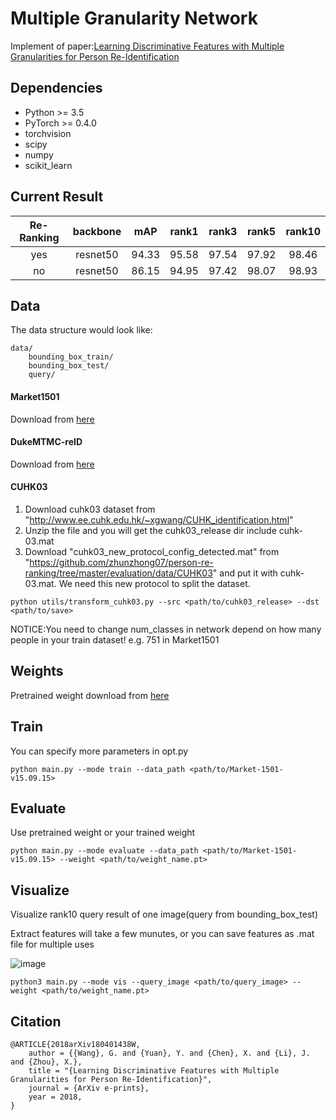 # Multiple Granularity Network
Implement of paper:[Learning Discriminative Features with Multiple Granularities for Person Re-Identification](https://arxiv.org/abs/1804.01438v1)

## Dependencies

- Python >= 3.5
- PyTorch >= 0.4.0
- torchvision
- scipy
- numpy
- scikit_learn



## Current Result

| Re-Ranking| backbone |  mAP | rank1 | rank3 | rank5 | rank10 |  
| :------: | :------: |  :------: | :------: | :------: | :------: |  :------: |   
| yes | resnet50 |  94.33 | 95.58 | 97.54 | 97.92 | 98.46 | 
| no | resnet50 |  86.15 | 94.95 | 97.42 | 98.07 | 98.93 | 



## Data

The data structure would look like:
```
data/
    bounding_box_train/
    bounding_box_test/
    query/
```
#### Market1501 
Download from [here](http://www.liangzheng.org/Project/project_reid.html)

#### DukeMTMC-reID
Download from [here](http://vision.cs.duke.edu/DukeMTMC/)

#### CUHK03
1. Download cuhk03 dataset from "http://www.ee.cuhk.edu.hk/~xgwang/CUHK_identification.html"
2. Unzip the file and you will get the cuhk03_release dir include cuhk-03.mat
3. Download "cuhk03_new_protocol_config_detected.mat" from "https://github.com/zhunzhong07/person-re-ranking/tree/master/evaluation/data/CUHK03"
and put it with cuhk-03.mat. We need this new protocol to split the dataset.
```
python utils/transform_cuhk03.py --src <path/to/cuhk03_release> --dst <path/to/save>
```

NOTICE:You need to change num_classes in network depend on how many people in your train dataset! e.g. 751 in Market1501

## Weights

Pretrained weight download from [here](https://drive.google.com/open?id=16V7ZsflBbINHPjh_UVYGBVO6NuSxEMTi)

## Train

You can specify more parameters in opt.py

```
python main.py --mode train --data_path <path/to/Market-1501-v15.09.15> 
```

## Evaluate

Use pretrained weight or your trained weight

```
python main.py --mode evaluate --data_path <path/to/Market-1501-v15.09.15> --weight <path/to/weight_name.pt> 
```

## Visualize

Visualize rank10 query result of one image(query from bounding_box_test)

Extract features will take a few munutes, or you can save features as .mat file for multiple uses

![image](https://s1.ax1x.com/2018/11/27/FV9xyj.png)

```
python3 main.py --mode vis --query_image <path/to/query_image> --weight <path/to/weight_name.pt> 
```


## Citation

```text
@ARTICLE{2018arXiv180401438W,
    author = {{Wang}, G. and {Yuan}, Y. and {Chen}, X. and {Li}, J. and {Zhou}, X.},
    title = "{Learning Discriminative Features with Multiple Granularities for Person Re-Identification}",
    journal = {ArXiv e-prints},
    year = 2018,
}
```
